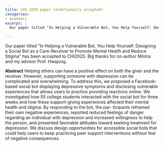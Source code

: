 ```yaml
---
title: CHI 2020 paper conditionally accepted!
categories:
- Academic
excerpt: |
  Our paper titled "In Helping a Vulnerable Bot, You Help Yourself: Designing a Social Bot as a Care-Receiver to Promote Mental Health and Reduce Stigma" has been accepted to CHI2020.

---
```


Our paper titled "In Helping a Vulnerable Bot, You Help Yourself: Designing a Social Bot as a Care-Receiver to Promote Mental Health and Reduce Stigma" has been accepted to CHI2020. Big thanks for co-author Mintra and my advisor Prof. Hwajung.

<b>Abstract</b>
Helping others can have a positive effect on both the giver and the receiver. However, supporting someone with depression can be complicated and overwhelming. To address this, we proposed a Facebook-based social bot displaying depressive symptoms and disclosing vulnerable experiences that allows users to practice providing reactions online. We investigated how 55 college students interacted with the social bot for three weeks and how these support-giving experiences affected their mental health and stigma. By responding to the bot, the par- ticipants reframed their own negative experiences, reported reduced feelings of danger regarding an individual with depression and increased willingness to help the person, and presented favorable attitudes toward seeking treatment for depression. We discuss design opportunities for accessible social bots that could help users to keep practicing peer support interventions without fear of negative consequences.
